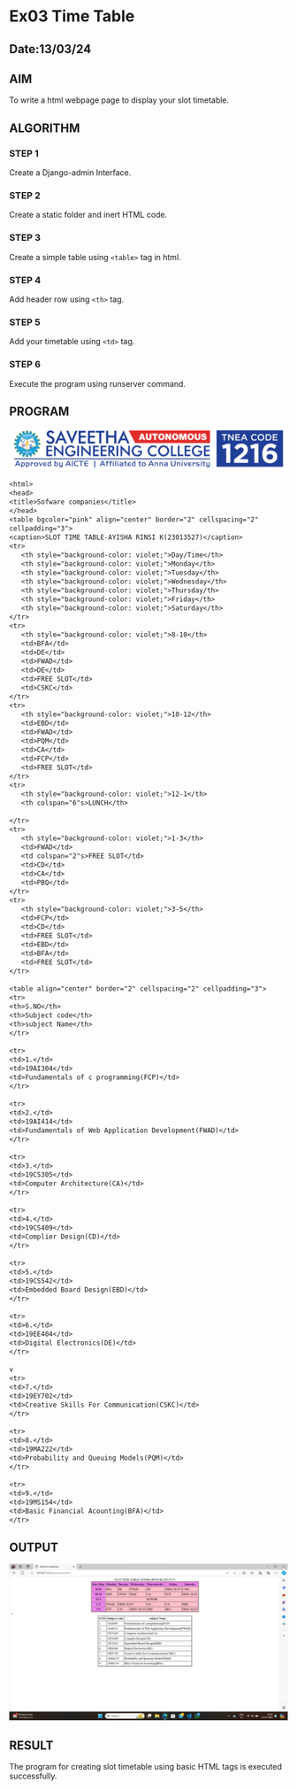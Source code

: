 # Ex03 Time Table
## Date:13/03/24

## AIM
To write a html webpage page to display your slot timetable.

## ALGORITHM
### STEP 1
Create a Django-admin Interface.

### STEP 2
Create a static folder and inert HTML code.

### STEP 3
Create a simple table using ```<table>``` tag in html.

### STEP 4
Add header row using ```<th>``` tag.

### STEP 5
Add your timetable using ```<td>``` tag.

### STEP 6
Execute the program using runserver command.

## PROGRAM
![alt text](logo.png)
```
<html>
<head>
<title>Sofware companies</title>
</head>
<table bgcolor="pink" align="center" border="2" cellspacing="2" cellpadding="3">
<caption>SLOT TIME TABLE-AYISHA RINSI K(23013527)</caption>
<tr>
   <th style="background-color: violet;">Day/Time</th>
   <th style="background-color: violet;">Monday</th>
   <th style="background-color: violet;">Tuesday</th>
   <th style="background-color: violet;">Wednesday</th>
   <th style="background-color: violet;">Thursday/th>
   <th style="background-color: violet;">Friday</th>
   <th style="background-color: violet;">Saturday</th>
</tr>
<tr>
   <th style="background-color: violet;">8-10</th>
   <td>BFA</td>
   <td>DE</td>
   <td>FWAD</td>
   <td>DE</td>
   <td>FREE SLOT</td>
   <td>CSKC</td>
</tr>
<tr>
   <th style="background-color: violet;">10-12</th>
   <td>EBD</td>
   <td>FWAD</td>
   <td>PQM</td>
   <td>CA</td>
   <td>FCP</td>
   <td>FREE SLOT</td>
</tr>
<tr>
   <th style="background-color: violet;">12-1</th>
   <th colspan="6"s>LUNCH</th>
   
</tr>
<tr>
   <th style="background-color: violet;">1-3</th>
   <td>FWAD</td>
   <td colspan="2"s>FREE SLOT</td>
   <td>CD</td>
   <td>CA</td>
   <td>PBQ</td>
</tr>
<tr>
   <th style="background-color: violet;">3-5</th>
   <td>FCP</td>
   <td>CD</td>
   <td>FREE SLOT</td>
   <td>EBD</td>
   <td>BFA</td>
   <td>FREE SLOT</td>
</tr>

<table align="center" border="2" cellspacing="2" cellpadding="3">
<tr>
<th>S.NO</th>
<th>Subject code</th>
<th>subject Name</th>
</tr>

<tr>
<td>1.</td>
<td>19AI304</td>
<td>Fundamentals of c programming(FCP)</td>
</tr>

<tr>
<td>2.</td>
<td>19AI414</td>
<td>Fundamentals of Web Application Development(FWAD)</td>
</tr>

<tr>
<td>3.</td>
<td>19CS305</td>
<td>Computer Architecture(CA)</td>
</tr>

<tr>
<td>4.</td>
<td>19CS409</td>
<td>Complier Design(CD)</td>
</tr>

<tr>
<td>5.</td>
<td>19CS542</td>
<td>Embedded Board Design(EBD)</td>
</tr>

<tr>
<td>6.</td>
<td>19EE404</td>
<td>Digital Electronics(DE)</td>
</tr>

v
<tr>
<td>7.</td>
<td>19EY702</td>
<td>Creative Skills For Communication(CSKC)</td>
</tr>

<tr>
<td>8.</td>
<td>19MA222</td>
<td>Probability and Queuing Models(PQM)</td>
</tr>

<tr>
<td>9.</td>
<td>19MS154</td>
<td>Basic Financial Acounting(BFA)</td>
</tr> 
```
## OUTPUT


![alt text](<ex 03.png>)

## RESULT
The program for creating slot timetable using basic HTML tags is executed successfully.
